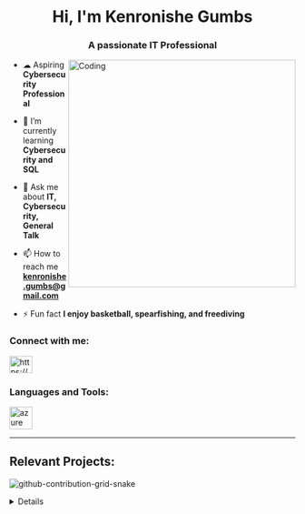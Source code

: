 <h1 align="center">Hi, I'm Kenronishe Gumbs</h1>
<h3 align="center">A passionate IT Professional</h3>

<img align="right" alt="Coding" width="400" src="https://www.sogeti.com/globalassets/global/content-images/explore/blog/2020-predictions/00086---desk-anim---v0.3.gif">

- ☁ Aspiring **Cybersecurity Professional**
   
- 🌱 I’m currently learning **Cybersecurity and SQL**

- 💬 Ask me about **IT, Cybersecurity, General Talk**

- 📫 How to reach me **kenronishe.gumbs@gmail.com**

- ⚡ Fun fact **I enjoy basketball, spearfishing, and freediving**

<h3 align="left">Connect with me:</h3>

<p align="left">
<a href="https://www.linkedin.com/in/kenronishegumbs/" target="blank"><img align="center" src="https://raw.githubusercontent.com/rahuldkjain/github-profile-readme-generator/master/src/images/icons/Social/linked-in-alt.svg" alt="https://www.linkedin.com/in/kenronishegumbs/" height="30" width="40" /></a>
</p>

<h3 align="left">Languages and Tools:</h3>
<p align="left"> <a href="https://azure.microsoft.com/en-in/" target="_blank" rel="noreferrer"> <img src="https://www.vectorlogo.zone/logos/microsoft_azure/microsoft_azure-icon.svg" alt="azure" width="40" height="40"/> </a> </p>

---

<h2> Relevant Projects:</h2>

![github-contribution-grid-snake](https://user-images.githubusercontent.com/109401839/212478926-900d4c1f-7cc6-4334-a601-523e4f7c5a62.svg)

<details close>

<div>

</summary>

<h2>👨‍💻 Information Technology Projects:</h2>
 
 - <b>osTicket (Help Desk Ticketing System)</b>
   - [osTicket: Prerequisites and Installation](https://github.com/ItradeLQ/osticket-prereqs) 
   - [osTicket: Post-Installation Configuration](https://github.com/ItradeLQ/post-install-config)
   - [osTicket: Ticket Lifecycle Examples](https://github.com/ItradeLQ/ticket-lifecycle)
- <b>Microsoft Azure</b>
  - [Configuring On-premises Active Directory within Azure VMs](https://github.com/ItradeLQ/configure-ad)
  - [Network Security Groups (NSGs) and Inspecting Network Protocols](https://github.com/ItradeLQ/azure-network-protocols)	
  - [Building Intuition for DNS](https://github.com/ItradeLQ/building-intuition-for-dns)
  - [Network File Shares And Permissions](https://github.com/ItradeLQ/network-file-shares-and-permissions)

<h2>👨‍💻 Cybersecurity Projects: 📣 COMING SOON 📣</h2>

  -    [Configuring a SIEM in Microsoft Azure | Azure Sentinel - Cyber Attacks] - In progress ✍️


<h2>📄 Certifications</h2>

  - [Microsoft Azure Fundamentals (Azure 900)](https://shorturl.at/hCMO8) 
  - [GCP Associate Cloud Engineer](https://shorturl.at/zP035)
  - [(ISC)² Certified in Cybersecurity](https://www.credly.com/badges/eb910e6b-8ebf-4d4d-8ee4-2bfdfc2de147)
  - [Course Careers - IT Professional](https://i.imgur.com/nPVzLZY.png)
  - [Google Data Analytics Professional Certificate](https://coursera.org/share/80b5cd332d8c86f4f938d3dd1855613e)

